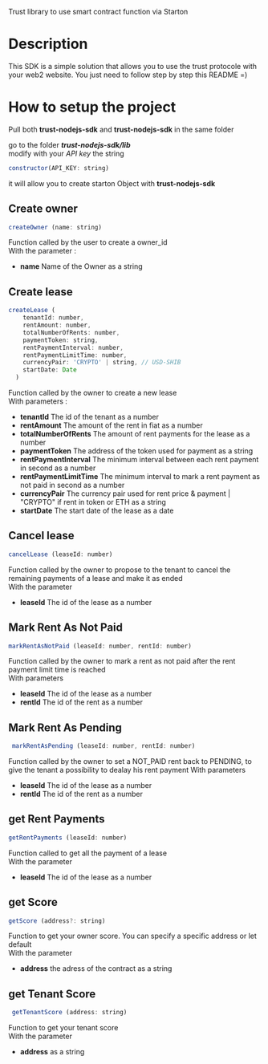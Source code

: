 Trust library to use smart contract function via Starton  

# Description  
This SDK is a simple solution that allows you to use the trust protocole with your web2 website. You just need to follow step by step this README =)  

# How to setup the project  
Pull both **trust-nodejs-sdk** and **trust-nodejs-sdk** in the same folder  

go to the folder _**trust-nodejs-sdk/lib**_  
modify with your _API key_ the string  
```js
constructor(API_KEY: string)
```
it will allow you to create starton Object with **trust-nodejs-sdk**  

## Create owner  
```js
createOwner (name: string)
```
Function called by the user to create a owner_id  
With the parameter :  
* **name** Name of the Owner as a string  

## Create lease  
```js
createLease (
    tenantId: number,
    rentAmount: number,
    totalNumberOfRents: number,
    paymentToken: string,
    rentPaymentInterval: number,
    rentPaymentLimitTime: number,
    currencyPair: 'CRYPTO' | string, // USD-SHIB
    startDate: Date
  )
 ```
Function called by the owner to create a new lease  
With parameters :   
* **tenantId** The id of the tenant as a number  
* **rentAmount** The amount of the rent in fiat as a number  
* **totalNumberOfRents** The amount of rent payments for the lease as a number    
* **paymentToken** The address of the token used for payment as a string  
* **rentPaymentInterval** The minimum interval between each rent payment in second as a number  
* **rentPaymentLimitTime** The minimum interval to mark a rent payment as not paid in second as a number  
* **currencyPair** The currency pair used for rent price & payment | "CRYPTO" if rent in token or ETH as a string  
* **startDate** The start date of the lease as a date  

## Cancel lease  
```js
cancelLease (leaseId: number)
```
Function called by the owner to propose to the tenant to cancel the remaining payments of a lease and make it as ended  
With the parameter  
   * **leaseId** The id of the lease as a number  

## Mark Rent As Not Paid  
```js
markRentAsNotPaid (leaseId: number, rentId: number)
```
Function called by the owner to mark a rent as not paid after the rent payment limit time is reached  
With parameters  
* **leaseId** The id of the lease as a number  
* **rentId** The id of the rent as a number  

## Mark Rent As Pending  
```js
 markRentAsPending (leaseId: number, rentId: number)
 ```
Function called by the owner to set a NOT_PAID rent back to PENDING, to give the tenant a possibility to dealay his rent payment
With parameters  
* **leaseId** The id of the lease as a number  
* **rentId** The id of the rent as a number  

## get Rent Payments  
```js
getRentPayments (leaseId: number)
```
Function called to get all the payment of a lease  
With the parameter  
* **leaseId** The id of the lease as a number  

## get Score  
```js
getScore (address?: string)
```
Function to get your owner score. You can specify a specific address or let default  
With the parameter  
* **address** the adress of the contract as a string   

## get Tenant Score
```js
 getTenantScore (address: string)
 ```
 Function to get your tenant score  
 With the parameter   
 * **address**  as a string  
